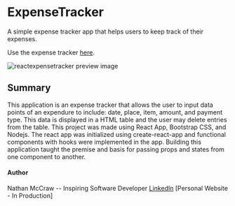 # ExpenseTracker
A simple expense tracker app that helps users to keep track of their expenses.

Use the expense tracker [here](https://react-expense-track.herokuapp.com/).


![reactexpensetracker preview image](https://user-images.githubusercontent.com/84479635/124215276-b713bf00-dac1-11eb-8ce4-630e23eab05d.JPG)




## Summary
This application is an expense tracker that allows the user to input data points of an expendure to include: date, place, item, amount, and payment type.  This data is displayed in a HTML table and the user may delete entries from the table.  This project was made using React App, Bootstrap CSS, and Nodejs.  The react app was initialized using create-react-app and functional components with hooks were implemented in the app.  Building this application taught the premise and basis for passing props and states from one component to another.
 

#### Author
Nathan McCraw -- Inspiring Software Developer [LinkedIn](https://www.linkedin.com/in/nathan-mccraw-5291535b/) [Personal Website - In Production]

